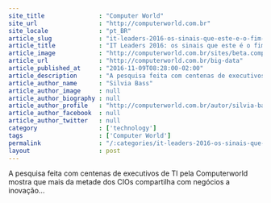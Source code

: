 ```yaml
---
site_title               : "Computer World"
site_url                 : "http://computerworld.com.br"
site_locale              : "pt_BR"
article_slug             : "it-leaders-2016-os-sinais-que-este-e-o-fim-da-ti-que-voce-conhecia"
article_title            : "IT Leaders 2016: os sinais que este é o fim da TI que você conhecia"
article_image            : "http://computerworld.com.br/sites/beta.computerworld.com.br/files/news_articles/cw_2016_colagem.jpg"
article_url              : "http://computerworld.com.br/big-data"
article_published_at     : "2016-11-09T08:28:00-02:00"
article_description      : "A pesquisa feita com centenas de executivos de TI pela Computerworld mostra que mais da metade dos CIOs compartilha com negócios a inovação..."
article_author_name      : "Silvia Bass"
article_author_image     : null
article_author_biography : null
article_author_profile   : "http://computerworld.com.br/autor/silvia-bassi"
article_author_facebook  : null
article_author_twitter   : null
category                 : ['technology']
tags                     : ['Computer World']
permalink                : "/:categories/it-leaders-2016-os-sinais-que-este-e-o-fim-da-ti-que-voce-conhecia/"
layout                   : post
---
```


A pesquisa feita com centenas de executivos de TI pela Computerworld mostra que mais da metade dos CIOs compartilha com negócios a inovação...
